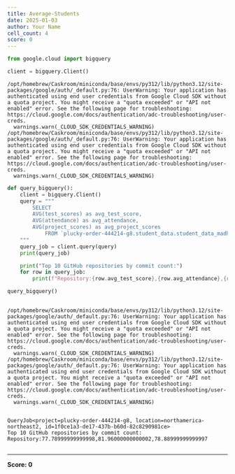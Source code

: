 ```yaml
---
title: Average-Students
date: 2025-01-03
author: Your Name
cell_count: 4
score: 0
---
```


```python
from google.cloud import bigquery
```


```python
client = bigquery.Client()
```

    /opt/homebrew/Caskroom/miniconda/base/envs/py312/lib/python3.12/site-packages/google/auth/_default.py:76: UserWarning: Your application has authenticated using end user credentials from Google Cloud SDK without a quota project. You might receive a "quota exceeded" or "API not enabled" error. See the following page for troubleshooting: https://cloud.google.com/docs/authentication/adc-troubleshooting/user-creds. 
      warnings.warn(_CLOUD_SDK_CREDENTIALS_WARNING)
    /opt/homebrew/Caskroom/miniconda/base/envs/py312/lib/python3.12/site-packages/google/auth/_default.py:76: UserWarning: Your application has authenticated using end user credentials from Google Cloud SDK without a quota project. You might receive a "quota exceeded" or "API not enabled" error. See the following page for troubleshooting: https://cloud.google.com/docs/authentication/adc-troubleshooting/user-creds. 
      warnings.warn(_CLOUD_SDK_CREDENTIALS_WARNING)



```python
def query_bigquery():
    client = bigquery.Client()
    query = """
        SELECT
        AVG(test_scores) as avg_test_score, 
        AVG(attendance) as avg_attendance,
        AVG(project_scores) as avg_project_scores
            FROM `plucky-order-444214-g8.student_data.student_data_madhuri` 
    """
    query_job = client.query(query)
    print(query_job) 

    print("Top 10 GitHub repositories by commit count:")
    for row in query_job:
        print(f"Repository:{row.avg_test_score},{row.avg_attendance},{row.avg_project_scores}")

query_bigquery()
    
```

    /opt/homebrew/Caskroom/miniconda/base/envs/py312/lib/python3.12/site-packages/google/auth/_default.py:76: UserWarning: Your application has authenticated using end user credentials from Google Cloud SDK without a quota project. You might receive a "quota exceeded" or "API not enabled" error. See the following page for troubleshooting: https://cloud.google.com/docs/authentication/adc-troubleshooting/user-creds. 
      warnings.warn(_CLOUD_SDK_CREDENTIALS_WARNING)
    /opt/homebrew/Caskroom/miniconda/base/envs/py312/lib/python3.12/site-packages/google/auth/_default.py:76: UserWarning: Your application has authenticated using end user credentials from Google Cloud SDK without a quota project. You might receive a "quota exceeded" or "API not enabled" error. See the following page for troubleshooting: https://cloud.google.com/docs/authentication/adc-troubleshooting/user-creds. 
      warnings.warn(_CLOUD_SDK_CREDENTIALS_WARNING)


    QueryJob<project=plucky-order-444214-g8, location=northamerica-northeast2, id=1f0ce1a3-de17-437b-b60d-82c8290981ce>
    Top 10 GitHub repositories by commit count:
    Repository:77.78999999999998,81.96000000000002,78.88999999999997



```python

```


---
**Score: 0**
